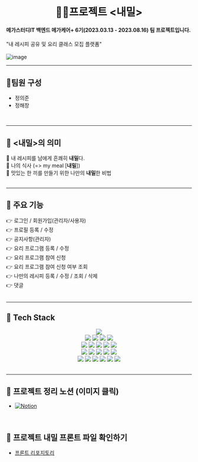 <h1 align="center" >
🧑‍🌾프로젝트 <내밀>
</h1>  
  
#### 메가스터디IT 백엔드 메가케어+ 6기(2023.03.13 - 2023.08.16) 팀 프로젝트입니다.
"내 레시피 공유 및 요리 클래스 모집 플랫폼"<br> <br>
![image](https://github.com/euijooning/project_naemeal/assets/49093239/08c3638d-779f-49c6-af6c-8e13b8ec3971)
<br>


---

## 👤팀원 구성
- 정의준
- 정해창
<br>

----

## 🎁 <내밀>의 의미
🌈 내 레시피를 남에게 흔쾌히 **내밀**다. <br>
🌈 나의 식사 (=> my meal [**내밀**]) <br>
🌈 맛있는 한 끼를 만들기 위한 나만의 **내밀**한 비법<br><br>

----
## 🎁 주요 기능
👉 로그인 / 회원가입(관리자/사용자) <br>
👉 프로필 등록 / 수정 <br>
👉 공지사항(관리자) <br>
👉 요리 프로그램 등록 / 수정 <br>
👉 요리 프로그램 참여 신청 <br>
👉 요리 프로그램 참여 신청 여부 조회 <br>
👉 나만의 레시피 등록 / 수정 / 조회 / 삭제 <br>
👉 댓글 <br><br>

----
## 🎁 Tech Stack
<div align=center>
<img src="https://img.shields.io/badge/Java-FF7F00?style=for-the-badge&logo=openjdk&logoColor=white">
<br>
<img src="https://img.shields.io/badge/html5-E34F26?style=for-the-badge&logo=html5&logoColor=white">
<img src="https://img.shields.io/badge/css-1572B6?style=for-the-badge&logo=css3&logoColor=white">
<img src="https://img.shields.io/badge/javascript-F7DF1E?style=for-the-badge&logo=javascript&logoColor=black">
<img src="https://img.shields.io/badge/bootstrap-7952B3?style=for-the-badge&logo=bootstrap&logoColor=white">

<br>
<img src="https://img.shields.io/badge/spring-6DB33F?style=for-the-badge&logo=spring&logoColor=white">
<img src="https://img.shields.io/badge/springboot-6DB33F?style=for-the-badge&logo=springboot&logoColor=white">
<img src="https://img.shields.io/badge/Spring_Security-6DB33F?style=for-the-badge&logo=Spring-Security&logoColor=white">
<img src="https://img.shields.io/badge/Gradle-02303A?style=for-the-badge&logo=gradle&logoColor=white">
<img src="https://img.shields.io/badge/Hibernate-59666C?style=for-the-badge&logo=Hibernate&logoColor=white">

<br>

<img src="https://img.shields.io/badge/git-F05032?style=for-the-badge&logo=git&logoColor=white">
<img src="https://img.shields.io/badge/Github-181717?style=for-the-badge&logo=github&logoColor=white">
<img src="https://img.shields.io/badge/postman-FF6C37?style=for-the-badge&logo=postman&logoColor=white">
<img src="https://img.shields.io/badge/IntelliJ-000000?style=for-the-badge&logo=intellij-idea&logoColor=white">
<img src="https://img.shields.io/badge/windows-0078D4?style=for-the-badge&logo=Windows&logoColor=white">

<br>
<img src="https://img.shields.io/badge/Redis-DC382D?style=for-the-badge&logo=redis&logoColor=white">
<img src="https://img.shields.io/badge/mysql-003E98?style=for-the-badge&logo=mysql&logoColor=white">
<img src="https://img.shields.io/badge/Docker-2496ED?style=for-the-badge&logo=Docker&logoColor=white">

<img src="https://img.shields.io/badge/nginx-009639?style=for-the-badge&logo=nginx&logoColor=white">
<img src="https://img.shields.io/badge/AWS-FF9900?style=for-the-badge&logo=amazonaws&logoColor=white">
<img src="https://img.shields.io/badge/Amazon S3-569A31?style=for-the-badge&logo=amazons3&logoColor=white">

<br>

</div>

<br>

----

## 🎁 프로젝트 정리 노션 (이미지 클릭)
- [![Notion](https://img.shields.io/badge/Notion-000000?style=for-the-badge&logo=notion&logoColor=white)](https://luxurious-crepe-3fd.notion.site/a8404cbdb31b4f3eae2020eb0383b326?pvs=4)

<br>

## 🎁 프로젝트 내밀 프론트 파일 확인하기
- [프론트 리포지토리](https://github.com/euijooning/project_naemeal_front "Github")
